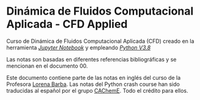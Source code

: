 # Dinámica de Fluidos Computacional Aplicada - CFD Applied
Curso de Dinámica de Fluidos Computacional Aplicada (CFD) creado en la herramienta *[Jupyter Notebook](https://jupyter.org/ "Jupyter Notebook's home page")* y empleando *[Python V3.8](https://www.python.org/ "Python's home page")*

Las notas son basadas en diferentes referencias bibliográficas y se mencionan en el documento 00. 

Este documento contiene parte de las notas en inglés del curso de la Profesora [Lorena Barba](http://lorenabarba.com/blog/cfd-python-12-steps-to-navier-stokes/ "Lorena Barba CFD Group"). Las notas del Python crash course han sido traducidas al español por el grupo [CAChemE](http://cacheme.org/ "CAChem"). Todo el crédito para ellos.
